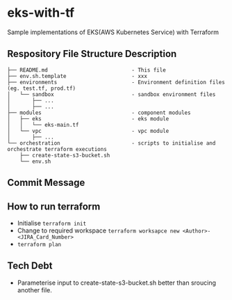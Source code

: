 # eks-with-tf
Sample implementations of EKS(AWS Kubernetes Service) with Terraform

## Respository File Structure Description  
``` 
├── README.md                           - This file  
├── env.sh.template                     - xxx  
├── environments                        - Environment definition files (eg. test.tf, prod.tf)  
│   └── sandbox                         - sandbox environment files  
│       ├── ...  
│       ├── ...  
├── modules                             - component modules  
│   ├── eks                             - eks module  
│   │   └── eks-main.tf  
│   └── vpc                             - vpc module  
│       ├── ...  
└── orchestration                       - scripts to initialise and orchestrate terraform executions  
    ├── create-state-s3-bucket.sh
    └── env.sh
```

## Commit Message  

## How to run terraform  
- Initialise  `terraform init`  
- Change to required workspace `terraform worksapce new <Author>-<JIRA_Card_Number>`
- `terraform plan`



## Tech Debt 
- Parameterise input to create-state-s3-bucket.sh better than sroucing another file.

